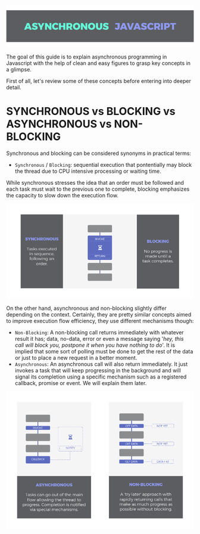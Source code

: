 ![Asynchronous Javascript Header](src/infographics/header.png)


The goal of this guide is to explain asynchronous programming in Javascript with the help of clean and easy figures to grasp key concepts in a glimpse. 

First of all, let's review some of these concepts before entering into deeper detail.

# SYNCHRONOUS vs BLOCKING vs ASYNCHRONOUS vs NON-BLOCKING

Synchronous and blocking can be considered synonyms in practical terms: 
- `Synchronous` / `Blocking`: sequential execution that pontentially may block the thread due to CPU intensive processing or waiting time.

While synchronous stresses the idea that an order must be followed and each task must wait to the previous one to complete, blocking emphasizes the capacity to slow down the execution flow.

![Synchronous / Blocking](src/infographics/sync_blocking.png)

On the other hand, asynchronous and non-blocking slightly differ depending on the context. Certainly, they are pretty similar concepts aimed to improve execution flow efficiency, they use different mechanisms though:

- `Non-Blocking`: A non-blocking call returns immediately with whatever result it has; data, no-data, error or even a message saying '*hey, this call will block you, postpone it when you have nothing to do*'. It is implied that some sort of polling must be done to get the rest of the data or just to place a new request in a better moment.
- `Asynchronous`: An asynchronous call will also return immediately. It just invokes a task that will keep progressing in the background and will signal its completion using a specific mechanism such as a registered callback, promise or event. We will explain them later.

![Infographics](src/infographics/async_vs_nonblocking.png)
